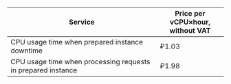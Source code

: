Service | Price per vCPU×hour, <br>without VAT
---- | ----
CPU usage time when prepared instance downtime | ₽1.03
CPU usage time when processing requests in prepared instance | ₽1.98